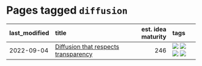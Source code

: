 # Pages tagged `diffusion`

|last_modified|title|est. idea maturity|tags
|:---|:---|---:|:---|
|2022-09-04|[Diffusion that respects transparency](../diffusion-that-respects-transparency.md)|246|[![](https://img.shields.io/badge/tag-completed-7fe3bd)](../tags/completed.md) [![](https://img.shields.io/badge/tag-diffusion-d47f6f)](../tags/diffusion.md) [![](https://img.shields.io/badge/tag-image_processing-be4650)](../tags/image_processing.md) [![](https://img.shields.io/badge/tag-transparency-913db)](../tags/transparency.md)|